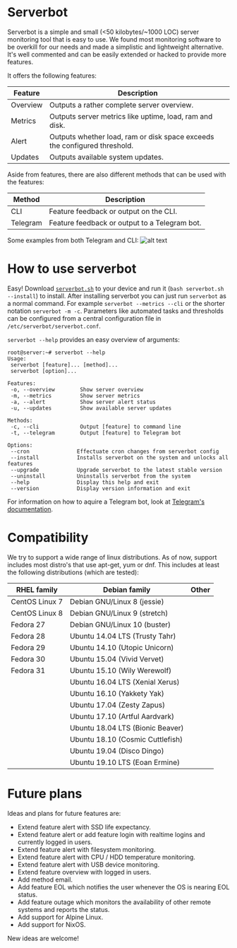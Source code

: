 # Serverbot
Serverbot is a simple and small (<50 kilobytes/~1000 LOC) server monitoring tool that is easy to use. We found most monitoring software to be overkill for our needs and made a simplistic and lightweight alternative. It's well commented and can be easily extended or hacked to provide more features.

It offers the following features:

| Feature | Description |
| ------- | ----------- |
| Overview | Outputs a rather complete server overview. |
| Metrics | Outputs server metrics like uptime, load, ram and disk. |
| Alert | Outputs whether load, ram or disk space exceeds the configured threshold. |
| Updates | Outputs available system updates. |

Aside from features, there are also different methods that can be used with the features:

| Method | Description |
| ------ | ----------- |
| CLI | Feature feedback or output on the CLI. |
| Telegram | Feature feedback or output to a Telegram bot. |

Some examples from both Telegram and CLI:
![alt text](https://raw.githubusercontent.com/nozel-org/serverbot/master/overview.jpg "feature examples")

# How to use serverbot
Easy! Download [`serverbot.sh`](https://raw.githubusercontent.com/nozel-org/serverbot/master/serverbot.sh) to your device and run it (`bash serverbot.sh --install`) to install. After installing serverbot you can just run `serverbot` as a normal command. For example `serverbot --metrics --cli` or the shorter notation `serverbot -m -c`. Parameters like automated tasks and thresholds can be configured from a central configuration file in `/etc/serverbot/serverbot.conf`.

`serverbot --help` provides an easy overview of arguments:
```
root@server:~# serverbot --help
Usage:
 serverbot [feature]... [method]...
 serverbot [option]...

Features:
 -o, --overview        Show server overview
 -m, --metrics         Show server metrics
 -a, --alert           Show server alert status
 -u, --updates         Show available server updates

Methods:
 -c, --cli             Output [feature] to command line
 -t, --telegram        Output [feature] to Telegram bot

Options:
 --cron               Effectuate cron changes from serverbot config
 --install            Installs serverbot on the system and unlocks all features
 --upgrade            Upgrade serverbot to the latest stable version
 --uninstall          Uninstalls serverbot from the system
 --help               Display this help and exit
 --version            Display version information and exit
```

For information on how to aquire a Telegram bot, look at [Telegram's documentation](https://core.telegram.org/bots).

# Compatibility
We try to support a wide range of linux distributions. As of now, support includes most distro's that use apt-get, yum or dnf. This includes at least the following distributions (which are tested):

| RHEL family | Debian family | Other |
| ----------- | -------- | ------- |
| CentOS Linux 7 | Debian GNU/Linux 8 (jessie) | |
| CentOS Linux 8 | Debian GNU/Linux 9 (stretch) | |
| Fedora 27 | Debian GNU/Linux 10 (buster) | |
| Fedora 28 | Ubuntu 14.04 LTS (Trusty Tahr) | |
| Fedora 29 | Ubuntu 14.10 (Utopic Unicorn) | |
| Fedora 30 | Ubuntu 15.04 (Vivid Vervet) | |
| Fedora 31 | Ubuntu 15.10 (Wily Werewolf) | |
| | Ubuntu 16.04 LTS (Xenial Xerus) | | | | | |
| | Ubuntu 16.10 (Yakkety Yak) | |
| | Ubuntu 17.04 (Zesty Zapus) | |
| | Ubuntu 17.10 (Artful Aardvark) | |
| | Ubuntu 18.04 LTS (Bionic Beaver) | |
| | Ubuntu 18.10 (Cosmic Cuttlefish) | |
| | Ubuntu 19.04 (Disco Dingo) | |
| | Ubuntu 19.10 LTS (Eoan Ermine) | |

# Future plans
Ideas and plans for future features are:

* Extend feature alert with SSD life expectancy.
* Extend feature alert or add feature login with realtime logins and currently logged in users.
* Extend feature alert with filesystem monitoring.
* Extend feature alert with CPU / HDD temperature monitoring.
* Extend feature alert with USB device monitoring.
* Extend feature overview with logged in users.
* Add method email.
* Add feature EOL which notifies the user whenever the OS is nearing EOL status.
* Add feature outage which monitors the availability of other remote systems and reports the status.
* Add support for Alpine Linux.
* Add support for NixOS.

New ideas are welcome!
